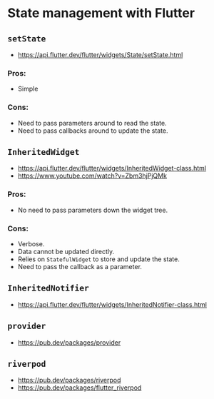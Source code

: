 # State management with Flutter

## `setState`

- https://api.flutter.dev/flutter/widgets/State/setState.html


### Pros:

- Simple

### Cons: 

- Need to pass parameters around to read the state.
- Need to pass callbacks around to update the state.

## `InheritedWidget`

- https://api.flutter.dev/flutter/widgets/InheritedWidget-class.html
- https://www.youtube.com/watch?v=Zbm3hjPjQMk


### Pros:

- No need to pass parameters down the widget tree.

### Cons: 

- Verbose.
- Data cannot be updated directly.
- Relies on `StatefulWidget` to store and update the state.
- Need to pass the callback as a parameter.


## `InheritedNotifier`

- https://api.flutter.dev/flutter/widgets/InheritedNotifier-class.html

## `provider`

- https://pub.dev/packages/provider


## `riverpod`

- https://pub.dev/packages/riverpod
- https://pub.dev/packages/flutter_riverpod